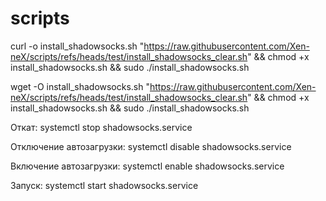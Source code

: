 # scripts

curl -o install_shadowsocks.sh "https://raw.githubusercontent.com/Xen-neX/scripts/refs/heads/test/install_shadowsocks_clear.sh" && chmod +x install_shadowsocks.sh && sudo ./install_shadowsocks.sh

wget -O install_shadowsocks.sh "https://raw.githubusercontent.com/Xen-neX/scripts/refs/heads/test/install_shadowsocks_clear.sh" && chmod +x install_shadowsocks.sh && sudo ./install_shadowsocks.sh

Откат: systemctl stop shadowsocks.service

Отключение автозагрузки: systemctl disable shadowsocks.service

Включение автозагрузки: systemctl enable shadowsocks.service

Запуск: systemctl start shadowsocks.service
